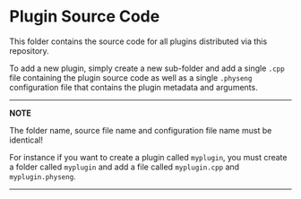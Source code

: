 Plugin Source Code
==================

This folder contains the source code for all plugins distributed via this repository.

To add a new plugin, simply create a new sub-folder and add a single `.cpp` file containing the plugin source code as
well as a single `.physeng` configuration file that contains the plugin metadata and arguments.

---
**NOTE**

The folder name, source file name and configuration file name must be identical!

For instance if you want to create a plugin called `myplugin`, you must create a folder called `myplugin` and add a file
called `myplugin.cpp` and `myplugin.physeng`.

---
